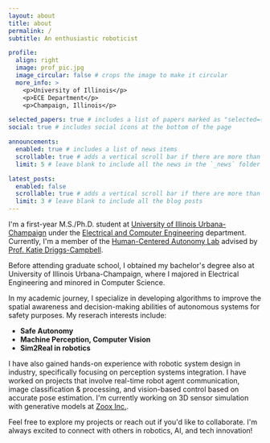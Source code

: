 ```yaml
---
layout: about
title: about
permalink: /
subtitle: An enthusiastic roboticist

profile:
  align: right
  image: prof_pic.jpg
  image_circular: false # crops the image to make it circular
  more_info: >
    <p>University of Illinois</p>
    <p>ECE Department</p>
    <p>Champaign, Illinois</p>

selected_papers: true # includes a list of papers marked as "selected={true}"
social: true # includes social icons at the bottom of the page

announcements:
  enabled: true # includes a list of news items
  scrollable: true # adds a vertical scroll bar if there are more than 3 news items
  limit: 5 # leave blank to include all the news in the `_news` folder

latest_posts:
  enabled: false
  scrollable: true # adds a vertical scroll bar if there are more than 3 new posts items
  limit: 3 # leave blank to include all the blog posts
---
```


I'm a first-year M.S./Ph.D. student at [University of Illinois Urbana-Champaign](https://illinois.edu/) under the [Electrical and Computer Engineering](https://ece.illinois.edu/) department. Currently, I'm a member of the [Human-Centered Autonomy Lab](https://thehcalab.web.illinois.edu/) advised by [Prof. Katie Driggs-Campbell](https://krdc.web.illinois.edu/). 

Before attending graduate school, I obtained my bachelor's degree also at University of Illinois Urbana-Champaign, where I majored in Electrical Engineering and minored in Computer Science.

In my academic journey, I specialize in developing algorithms to improve the spatial awareness and decision-making abilities of autonomous systems for safety purposes. My reserach interests include:
- **Safe Autonomy**
- **Machine Perception, Computer Vision** 
- **Sim2Real in robotics**

I have also gained hands-on experience with robotic system design in industry, specifically focusing on perception systems integration. I have worked on projects that involve real-time robot agent communication, image classification & processing, and vision-based control based on accurate pose estimation. I'm currently working on 3D sensor simulation with generative models at [Zoox Inc.](https://zoox.com/).

Feel free to explore my projects or reach out if you'd like to collaborate. I'm always excited to connect with others in robotics, AI, and tech innovation!